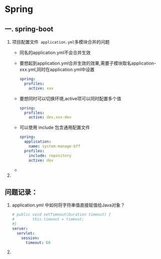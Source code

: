 # Spring

## 一. spring-boot

1. 项目配置文件``` application.yml```多模块合并的问题

   * 同名的application.yml不会合并生效

   * 要想起到application.yml合并生效的效果,需要子模块取名application-xxx.yml,同时在application.yml中设置

     ```yml
     spring:
       profiles:
         active: xxx
     ```

   * 要想同时可以切换环境,active项可以同时配置多个值

     ```yml
     spring:
       profiles:
         active: dev,xxx-dev
     ```

   * 可以使用 include 包含通用配置文件

     ```yaml
     spring:
       application:
         name: system-manage-bff
       profiles:
         include: repository
         active: dev
     ```

   * 

2. 



## 问题记录：

1. application.yml 中如何将字符串值直接赋值给Java对象？

   ```yaml
   # public void setTimeout(Duration timeout) {
   #		this.timeout = timeout;
   #}
   server:
     servlet:
       session:
         timeout: 60
   ```

2. 



